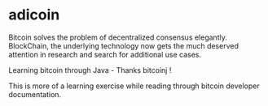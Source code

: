 # adicoin

Bitcoin solves the problem of decentralized consensus elegantly.
BlockChain, the underlying technology now gets the much deserved attention in research and search for additional use cases.








Learning bitcoin through Java - Thanks bitcoinj !

 This is more of a learning exercise while reading through bitcoin developer documentation.
